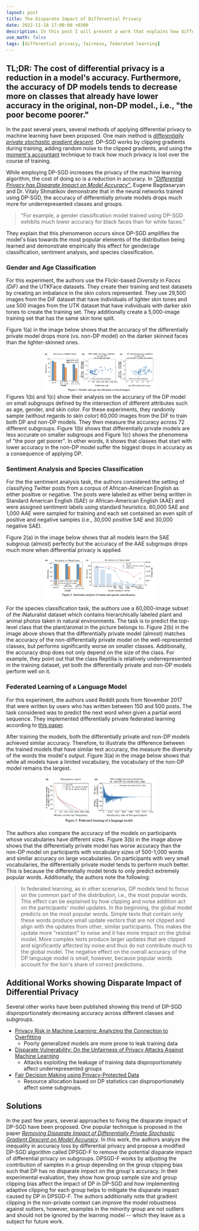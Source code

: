 ```yaml
---
layout: post
title: The Disparate Impact of Differential Privacy
date: 2022-11-18 17:00:00 +0300
description: In this post I will present a work that explains how differential privacy causes non-uniform accuracy degradation among different demographic groups as well as present one paper that offers a solution to this issue.
use_math: false
tags: [differential privacy, fairness, federated learning]
---
```


## TL;DR: The cost of differential privacy is a reduction in a model's accuracy. Furthermore, the accuracy of DP models tends to decrease more on classes that already have lower accuracy in the original, non-DP model., i.e., "the poor become poorer." 

In the past several years, several methods of applying differential privacy to machine learning have been proposed. One main method is [_differentially private stochastic gradient descent_](https://medium.com/pytorch/differential-privacy-series-part-1-dp-sgd-algorithm-explained-12512c3959a3). DP-SGD works by clipping gradients during training, adding random noise to the clipped gradients, and using the [moment's accountant](https://medium.com/georgian-impact-blog/a-brief-introduction-to-differential-privacy-eacf8722283b#:~:text=better%20alternatives%20exist.-,Deep%20Learning,-Deep%20learning%20is) technique to track how much privacy is lost over the course of training. 

While employing DP-SGD increases the privacy of the machine learning algorithm, the cost of doing so is a reduction in accuracy. In [_"Differential Privacy has Disparate Impact on Model Accuracy"_](https://arxiv.org/abs/1905.12101), Eugene Bagdasaryan and Dr. Vitaly Shmatikov demonstrate that in the neural networks trained using DP-SGD, the accuracy of differentially private models drops much more for underrepresented classes and groups. 

> "For example, a gender classification model trained using DP-SGD exhibits much lower accuracy for black faces than for white faces."

They explain that this phenomenon occurs since DP-SGD amplifies the model's bias towards the most popular elements of the distribution being learned and demonstrate empirically this effect for gender/age classification, sentiment analysis, and species classification. 

### Gender and Age Classification
For this experiment, the authors use the Flickr-based _Diversity in Faces (DiF)_ and the UTKFace datasets. They create their training and test datasets by creating an imbalance in the skin colors represented. They use 29,500 images from the DiF dataset that have individuals of lighter skin tones and use 500 images from the UTK dataset that have individuals with darker skin tones to create the training set. They additionally create a 5,000-image training set that has the same skin tone split. 

Figure 1(a) in the image below shows that the accuracy of the differentially private model drops more (vs. non-DP model) on the darker skinned faces than the lighter-skinned ones. 
<p style="margin:auto; width:60%; align:center;">
  <img src="/assets/img/disp-imp-photos/1.png">
</p>
Figures 1(b) and 1(c) show their analysis on the accuracy of the DP model on small subgroups defined by the intersection of different attributes such as age, gender, and skin color. For these experiments, they randomly sample (without regards to skin color) 60,000 images from the DiF to train both DP and non-DP models. They then measure the accuracy across 72 different subgroups. Figure 1(b) shows that differentially private models are less accurate on smaller subgroups and Figure 1(c) shows the phenomena of "the poor get poorer". In other words, it shows that classes that start with lower accuracy in the non-DP model suffer the biggest drops in accuracy as a consequence of applying DP.

### Sentiment Analysis and Species Classification
For the the sentiment analysis task, the authors considered the setting of classifying Twitter posts from a corpus of African-American English as either positive or negative. The posts were labeled as either being written in Standard American English (SAE) or African-American English (AAE) and were assigned sentiment labels using standard heuristics. 60,000 SAE and 1,000 AAE were sampled for training and each set contained an even split of positive and negative samples (i.e., 30,000 positive SAE and 30,000 negative SAE). 

Figure 2(a) in the image below shows that all models learn the SAE subgroup (almost) perfectly but the accuracy of the AAE subgroups drops much more when differential privacy is applied.
<p style="margin:auto; width:60%; align:center;">
  <img src="/assets/img/disp-imp-photos/2.png">
</p>

For the species classification task, the authors use a 60,000-image subset of the iNaturalist dataset which contains hierarchically labeled plant and animal photos taken in natural environments. The task is to predict the top-level class that the plant/animal in the picture belongs to. Figure 2(b) in the image above shows that the differentially private model (almost) matches the accuracy of the non-differentially private model on the well-represented classes, but performs significantly worse on smaller classes. Additionally, the accuracy drop does not only depend on the size of the class. For example, they point out that the class Reptilia is relatively underrepresented in the training dataset, yet both the differentially private and non-DP models perform well on it.

### Federated Learning of a Language Model
For this experiment, the authors used Reddit posts from November 2017 that were written by users who has written between 150 and 500 posts. The task considered was to predict the next word when given a partial word sequence. They implemented differentially private federated learning according to [this paper](https://arxiv.org/abs/1710.06963). 

After training the models, both the differentially private and non-DP models achieved similar accuracy. Therefore, to illustrate the difference between the trained models that have similar test accuracy, the measure the diversity of the words the model's output. Figure 3(a) in the image below shows that while all models have a limited vocabulary, the vocabulary of the non-DP model remains the largest. 

<p style="margin:auto; width:60%; align:center;">
  <img src="/assets/img/disp-imp-photos/3.png">
</p>

The authors also compare the accuracy of the models on participants whose vocabularies have different sizes. Figure 3(b) in the image above shows that the differentially private model has worse accuracy than the non-DP model on participants with vocabulary sizes of 500-1,000 words and similar accuracy on large vocabularies. On participants with very small vocabularies, the differentially private model tends to perform much better. This is because the differentially model tends to only predict extremely popular words. Additionally, the authors note the following:

> In federated learning, as in other scenarios, DP models tend to focus on the common part of the distribution, i.e., the most popular words. This effect can be explained by how clipping and noise addition act on the participants' model updates. In the beginning, the global model predicts on the most popular words. Simple texts that contain only these words produce small update vectors that are not clipped and align with the updates from other, similar participants. This makes the update more "resistant" to noise and it has more impact on the global model. More complex texts produce larger updates that are clipped and significantly affected by noise and thus do not contribute much to the global model. The negative effect on the overall accuracy of the DP language model is small, however, because popular words account for the lion's share of correct predictions.

## Additional Works showing Disparate Impact of Differential Privacy
Several other works have been published showing this trend of DP-SGD disproportionately decreasing accuracy across different classes and subgroups. 

* [Privacy Risk in Machine Learning: Analyzing the Connection to Overfitting](https://arxiv.org/abs/1709.01604)
  * Poorly generalized models are more prone to leak training data
* [Disparate Vulnerability: On the Unfairness of Privacy Attacks Against Machine Learning](https://deepai.org/publication/disparate-vulnerability-on-the-unfairness-of-privacy-attacks-against-machine-learning)
  * Attacks exploiting the leakage of training data disproportionately affect underrepresented groups
* [Fair Decision Making using Privacy-Protected Data](https://arxiv.org/abs/1905.12744)
  * Resource allocation based on DP statistics can disproportionately affect some subgroups.

## Solutions
In the past few years, several approaches to fixing the disparate impact of DP-SGD have been proposed. One popular technique is proposed in the paper [_Removing Disparate Impact of Differentially Private Stochastic Gradient Descent on Model Accuracy_](https://arxiv.org/abs/2003.03699). In this work, the authors analyze the inequality in accuracy loss by differential privacy and propose a modified DP-SGD algorithm called DPSGD-F to remove the potential disparate impact of differential privacy on subgroups. DPSGD-F works by adjusting the contribution of samples in a group depending on the group clipping bias such that DP has no disparate impact on the group's accuracy. In their experimental evaluation, they show how group sample size and group clipping bias affect the impact of DP in DP-SGD and how implementing adaptive clipping for each group helps to mitigate the disparate impact caused by DP in DPSGD-F. The authors additionally note that gradient clipping in the non-private context can improve the model robustness against outliers, however, examples in the minority group are not outliers and should not be ignored by the learning model -- which they leave as a subject for future work.
